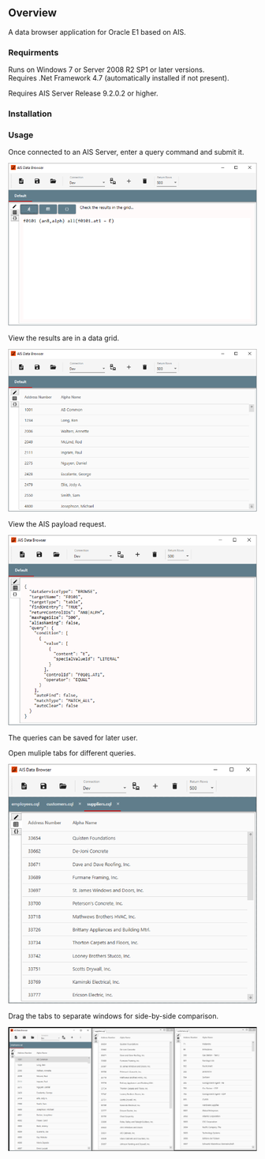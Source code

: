 ## Overview

A data browser application for Oracle E1 based on AIS.

### Requirments

Runs on Windows 7 or Server 2008 R2 SP1 or later versions.  
Requires .Net Framework 4.7 (automatically installed if not present).

Requires AIS Server Release 9.2.0.2 or higher.

### Installation



### Usage

Once connected to an AIS Server, enter a query command and submit it.

![query](images/query.png)

View the results are in a data grid.

![result](images/result.png)

View the AIS payload request.

![request](images/request.png)

The queries can be saved for later user.

Open muliple tabs for different queries.

![tabs](images/tabs.png)

Drag the tabs to separate windows for side-by-side comparison.

![window-tabs](images/window-tabs.png)
